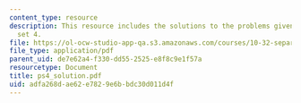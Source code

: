 ```yaml
---
content_type: resource
description: This resource includes the solutions to the problems given in problem
  set 4.
file: https://ol-ocw-studio-app-qa.s3.amazonaws.com/courses/10-32-separation-processes-spring-2005/adfa268dae62e7829e6bbdc30d011d4f_ps4_solution.pdf
file_type: application/pdf
parent_uid: de7e62a4-f330-dd55-2525-e8f8c9e1f57a
resourcetype: Document
title: ps4_solution.pdf
uid: adfa268d-ae62-e782-9e6b-bdc30d011d4f
---
```

